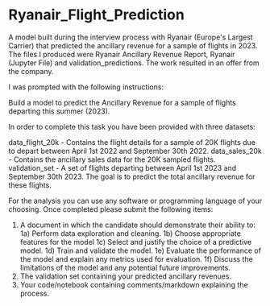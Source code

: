 # Ryanair_Flight_Prediction
A model built during the interview process with Ryanair (Europe's Largest Carrier) that predicted the ancillary revenue for a sample of flights in 2023. The files I produced were Ryanair Ancillary Revenue Report, Ryanair (Jupyter File) and validation_predictions. The work resulted in an offer from the company.

I was prompted with the following instructions: 

Build a model to predict the Ancillary Revenue for a sample of flights departing this summer (2023).

In order to complete this task you have been provided with three datasets:

data_flight_20k - Contains the flight details for a sample of 20K flights due to depart between April 1st 2022 and September 30th 2022.
data_sales_20k - Contains the ancillary sales data for the 20K sampled flights.
validation_set - A set of flights departing between April 1st 2023 and September 30th 2023. The goal is to predict the total ancillary revenue for these flights.

For the analysis you can use any software or programming language of your choosing. Once completed please submit the following items:
  1) A document in which the candidate should demonstrate their ability to:
    1a) Perform data exploration and cleaning.
    1b) Choose appropriate features for the model
    1c) Select and justify the choice of a predictive model.
    1d) Train and validate the model.
    1e) Evaluate the performance of the model and explain any metrics used for evaluation.
    1f) Discuss the limitations of the model and any potential future improvements.
2) The validation set containing your predicted ancillary revenues.
3) Your code/notebook containing comments/markdown explaining the process.


